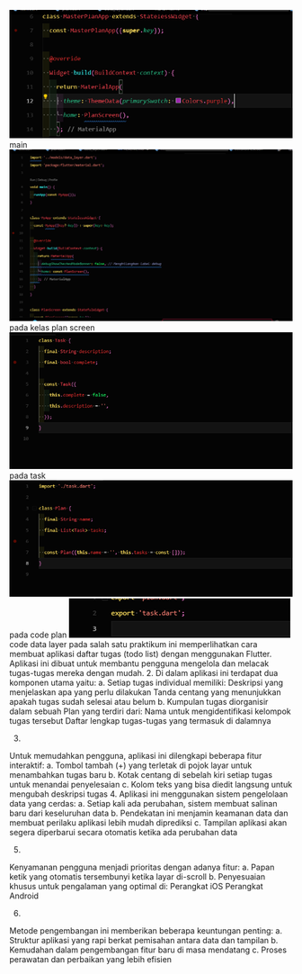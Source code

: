 ![alt text](image.png)
main
![alt text](image-1.png)
pada kelas plan screen
![alt text](image-2.png)
pada task
![alt text](image-3.png)
pada code plan
![alt text](image-4.png)
code data layer
pada salah satu praktikum ini memperlihatkan cara membuat aplikasi daftar tugas (todo list) dengan menggunakan Flutter. Aplikasi ini dibuat untuk membantu pengguna mengelola dan melacak tugas-tugas mereka dengan mudah.
2. 
Di dalam aplikasi ini terdapat dua komponen utama yaitu:
a. Setiap tugas individual memiliki:
Deskripsi yang menjelaskan apa yang perlu dilakukan
Tanda centang yang menunjukkan apakah tugas sudah selesai atau belum
b. Kumpulan tugas diorganisir dalam sebuah Plan yang terdiri dari:
Nama untuk mengidentifikasi kelompok tugas tersebut
Daftar lengkap tugas-tugas yang termasuk di dalamnya

3.
Untuk memudahkan pengguna, aplikasi ini dilengkapi beberapa fitur interaktif:
a. Tombol tambah (+) yang terletak di pojok layar untuk menambahkan tugas baru
b. Kotak centang di sebelah kiri setiap tugas untuk menandai penyelesaian
c. Kolom teks yang bisa diedit langsung untuk mengubah deskripsi tugas
4.
Aplikasi ini menggunakan sistem pengelolaan data yang cerdas:
a. Setiap kali ada perubahan, sistem membuat salinan baru dari keseluruhan data
b. Pendekatan ini menjamin keamanan data dan membuat perilaku aplikasi lebih mudah diprediksi
c. Tampilan aplikasi akan segera diperbarui secara otomatis ketika ada perubahan data

5.
Kenyamanan pengguna menjadi prioritas dengan adanya fitur:
a. Papan ketik yang otomatis tersembunyi ketika layar di-scroll
b. Penyesuaian khusus untuk pengalaman yang optimal di:
Perangkat iOS
Perangkat Android

6.
Metode pengembangan ini memberikan beberapa keuntungan penting:
a. Struktur aplikasi yang rapi berkat pemisahan antara data dan tampilan
b. Kemudahan dalam pengembangan fitur baru di masa mendatang
c. Proses perawatan dan perbaikan yang lebih efisien
